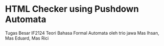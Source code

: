 # HTML Checker using Pushdown Automata

Tugas Besar IF2124 Teori Bahasa Formal Automata oleh trio jawa Mas Ihsan, Mas Eduard, Mas Rici